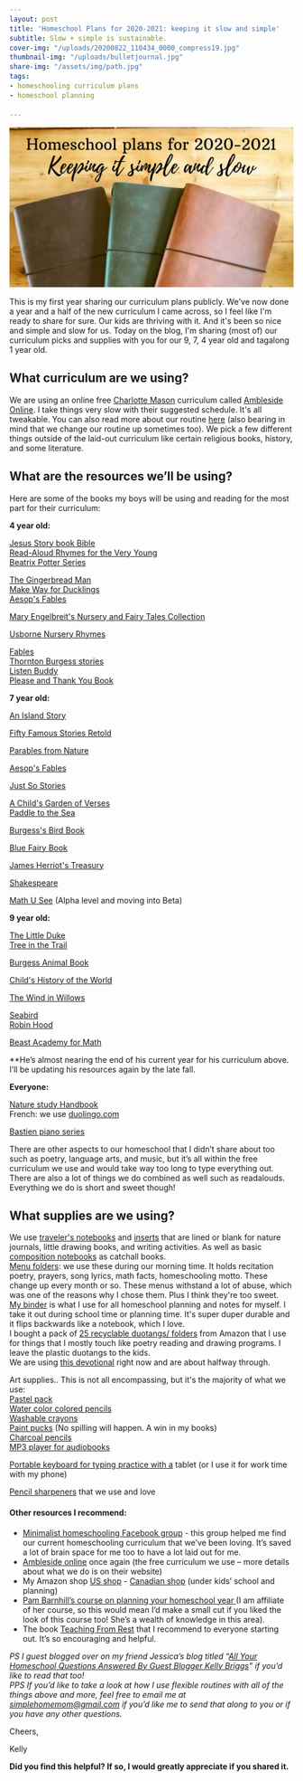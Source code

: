 ```yaml
---
layout: post
title: 'Homeschool Plans for 2020-2021: keeping it slow and simple'
subtitle: Slow + simple is sustainable.
cover-img: "/uploads/20200822_110434_0000_compress19.jpg"
thumbnail-img: "/uploads/bulletjournal.jpg"
share-img: "/assets/img/path.jpg"
tags:
- homeschooling curriculum plans
- homeschool planning

---
```

![A picture of three planners on top of one another.](/uploads/20200729_151554_0000_compress48-1.jpg "planners")

This is my first year sharing our curriculum plans publicly. We've now done a year and a half of the new curriculum I came across, so I feel like I'm ready to share for sure. Our kids are thriving with it. And it's been so nice and simple and slow for us. Today on the blog, I'm sharing (most of) our curriculum picks and supplies with you for our 9, 7, 4 year old and tagalong 1 year old.

## What curriculum are we using?

We are using an online free [Charlotte Mason](https://en.wikipedia.org/wiki/Charlotte_Mason) curriculum called [Ambleside Online](https://www.amblesideonline.org/). I take things very slow with their suggested schedule. It's all tweakable. You can also read more about our routine [here](https://www.eastcoastkelly.com/routines/2020/07/22/our-slow-and-simple-homeschooling-routine.html) (also bearing in mind that we change our routine up sometimes too). We pick a few different things outside of the laid-out curriculum like certain religious books, history, and some literature.

## What are the resources we’ll be using?

Here are some of the books my boys will be using and reading for the most part for their curriculum:

**4 year old:**

[Jesus Story book Bible](https://amzn.to/30Wzzk9)  
[Read-Aloud Rhymes for the Very Young](https://amzn.to/32YtZAC)  
[Beatrix Potter Series](https://amzn.to/2Dc7m0D)

[The Gingerbread Man](https://amzn.to/2PgWZeZ)  
[Make Way for Ducklings](https://amzn.to/3081w9K)  
[Aesop's Fables](https://amzn.to/39AOzYT)

[Mary Engelbreit's Nursery and Fairy Tales Collection](https://amzn.to/332s4Li)

[Usborne Nursery Rhymes](https://amzn.to/3f3DH6Z)

[Fables](https://amzn.to/2BCMoYm)  
[Thornton Burgess stories](https://amzn.to/30Y5NeW)  
[Listen Buddy](https://amzn.to/39CwPMW)  
[Please and Thank You Book](https://amzn.to/2X3FEuf)

**7 year old:**

[An Island Story](https://amzn.to/2P3LjMf)

[Fifty Famous Stories Retold](https://amzn.to/3f7ZQkE)

[Parables from Nature](https://amzn.to/3gfjcG8)

[Aesop's Fables](https://amzn.to/2BIPJW0)

[Just So Stories](https://amzn.to/39F2iya)

[A Child's Garden of Verses](https://amzn.to/39zxWwZ)  
[Paddle to the Sea](https://amzn.to/3338e2x)

[Burgess's Bird Book](https://amzn.to/39BlWuF)

[Blue Fairy Book](https://amzn.to/39F2CNo)

[James Herriot's Treasury](https://amzn.to/3jRX5aH)

[Shakespeare](https://amzn.to/334K47K)

[Math U See](http://www.mathusee.com/) (Alpha level and moving into Beta)

**9 year old:**

[The Little Duke](https://amzn.to/2BJMrlk)  
[Tree in the Trail](https://amzn.to/311ksG6)

[Burgess Animal Book](https://amzn.to/2X5EVII)

[Child's History of the World](https://amzn.to/3gebM5N)

[The Wind in Willows](https://amzn.to/3fej9c2)

[Seabird](https://amzn.to/3fcANwM)  
[Robin Hood](https://amzn.to/3gbUUfV)

[Beast Academy for Math](https://amzn.to/2BElBLd)

\**He’s almost nearing the end of his current year for his curriculum above. I’ll be updating his resources again by the late fall.

**Everyone:**

[Nature study Handbook](https://amzn.to/3jKXeN8)  
French: we use [duolingo.com](http://www.duolingo.com/)

[Bastien piano series](https://amzn.to/3138N9Q)

There are other aspects to our homeschool that I didn’t share about too such as poetry, language arts, and music, but it’s all within the free curriculum we use and would take way too long to type everything out. There are also a lot of things we do combined as well such as readalouds. Everything we do is short and sweet though!

## What supplies are we using?

We use [traveler's notebooks](https://amzn.to/30akk8n) and [inserts](https://amzn.to/30RHYW0) that are lined or blank for nature journals, little drawing books, and writing activities. As well as basic [composition notebooks](https://amzn.to/3geAKCe) as catchall books.  
[Menu folders](https://amzn.to/2CPXDNV): we use these during our morning time. It holds recitation poetry, prayers, song lyrics, math facts, homeschooling motto. These change up every month or so. These menus withstand a lot of abuse, which was one of the reasons why I chose them. Plus I think they're too sweet.  
[My binder](https://amzn.to/3gbub2Z) is what I use for all homeschool planning and notes for myself. I take it out during school time or planning time. It's super duper durable and it flips backwards like a notebook, which I love.  
I bought a pack of [25 recyclable duotangs/ folders](https://amzn.to/338i3fQ) from Amazon that I use for things that I mostly touch like poetry reading and drawing programs. I leave the plastic duotangs to the kids.  
We are using [this devotional](https://amzn.to/3hFF6T8) right now and are about halfway through.

Art supplies.. This is not all encompassing, but it's the majority of what we use:  
[Pastel pack](https://amzn.to/339yyrM)  
[Water color colored pencils](https://amzn.to/338isim)  
[Washable crayons](https://amzn.to/39AwQRy)  
[Paint pucks](https://amzn.to/3jT6T4s) (No spilling will happen. A win in my books)  
[Charcoal pencils](https://amzn.to/3fa1jam)  
[MP3 player for audiobooks](https://amzn.to/3350jBJ)

[Portable keyboard for typing practice with a](https://amzn.to/335rD2X) tablet (or I use it for work time with my phone)

[Pencil sharpeners](https://amzn.to/2X2Nvbp) that we use and love

#### Other resources I recommend:

* [Minimalist homeschooling Facebook group](https://www.facebook.com/groups/minimalisthomeschool) - this group helped me find our current homeschooling curriculum that we’ve been loving. It’s saved a lot of brain space for me too to have a lot laid out for me.
* [Ambleside online](https://www.amblesideonline.org/) once again (the free curriculum we use – more details about what we do is on their website)
* My Amazon shop [US shop](http://www.amazon.com/shop/eastcoastkelly) - [Canadian shop](http://www.amazon.com/shop/eastcoastkelly) (under kids’ school and planning)
* [Pam Barnhill’s course on planning your homeschool year ](https://pambarnhill.com/plan-your-year-2020/ref/258/)(I am affiliate of her course, so this would mean I’d make a small cut if you liked the look of this course too! She’s a wealth of knowledge in this area).
* The book [Teaching From Rest](https://amzn.to/2WINMjG) that I recommend to everyone starting out. It’s so encouraging and helpful.

_PS I guest blogged over on my friend Jessica’s blog titled “_[_All Your Homeschool Questions Answered By Guest Blogger Kelly Briggs_](https://mamabearwooten.com/all-your-homeschool-questions-answered-by-guest-blogger-kelly-briggs/)_” if you’d like to read that too!  
PPS If you’d like to take a look at how I use flexible routines with all of the things above and more, feel free to email me at_ [_simplehomemom@gmail.com_](mailto:eastcoastkellyb@gmail.com) _if you’d like me to send that along to you or if you have any other questions._

Cheers,

Kelly

**Did you find this helpful? If so, I would greatly appreciate if you shared it.**